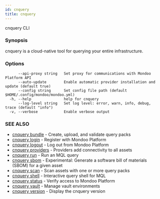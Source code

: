 ```yaml
---
id: cnquery
title: cnquery
---
```


cnquery CLI

### Synopsis

cnquery is a cloud-native tool for querying your entire infrastructure.

### Options

```
      --api-proxy string   Set proxy for communications with Mondoo Platform API
      --auto-update        Enable automatic provider installation and update (default true)
      --config string      Set config file path (default $HOME/.config/mondoo/mondoo.yml)
  -h, --help               help for cnquery
      --log-level string   Set log level: error, warn, info, debug, trace (default "info")
  -v, --verbose            Enable verbose output
```

### SEE ALSO

- [cnquery bundle](cnquery_bundle.md) - Create, upload, and validate query packs
- [cnquery login](cnquery_login.md) - Register with Mondoo Platform
- [cnquery logout](cnquery_logout.md) - Log out from Mondoo Platform
- [cnquery providers](cnquery_providers.md) - Providers add connectivity to all assets
- [cnquery run](cnquery_run.md) - Run an MQL query
- [cnquery sbom](cnquery_sbom.md) - Experimental: Generate a software bill of materials (SBOM) for a given asset
- [cnquery scan](cnquery_scan.md) - Scan assets with one or more query packs
- [cnquery shell](cnquery_shell.md) - Interactive query shell for MQL
- [cnquery status](cnquery_status.md) - Verify access to Mondoo Platform
- [cnquery vault](cnquery_vault.md) - Manage vault environments
- [cnquery version](cnquery_version.md) - Display the cnquery version
